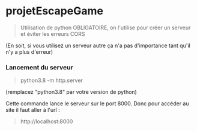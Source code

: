 # projetEscapeGame
>Utilisation de python OBLIGATOIRE, on l'utilise pour créer un serveur et éviter les erreurs CORS

(En soit, si vous utilisez un serveur autre ça n'a pas d'importance tant qu'il n'y a plus d'erreur)

### Lancement du serveur ###
>python3.8 -m http.server

(remplacez "python3.8" par votre version de python)

Cette commande lance le serveur sur le port 8000.
Donc pour accéder au site il faut aller à l'url :
>http://localhost:8000
